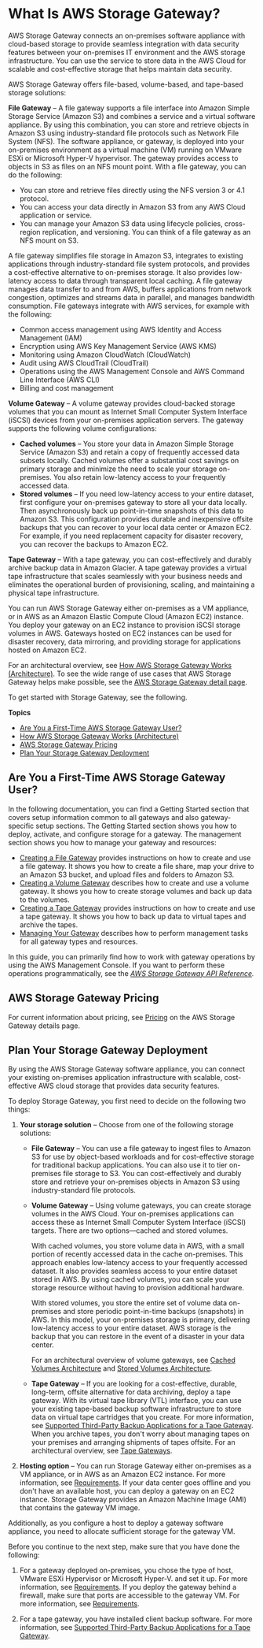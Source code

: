 # What Is AWS Storage Gateway?<a name="WhatIsStorageGateway"></a>

AWS Storage Gateway connects an on\-premises software appliance with cloud\-based storage to provide seamless integration with data security features between your on\-premises IT environment and the AWS storage infrastructure\. You can use the service to store data in the AWS Cloud for scalable and cost\-effective storage that helps maintain data security\. 

AWS Storage Gateway offers file\-based, volume\-based, and tape\-based storage solutions:

**File Gateway** – A file gateway supports a file interface into Amazon Simple Storage Service \(Amazon S3\) and combines a service and a virtual software appliance\. By using this combination, you can store and retrieve objects in Amazon S3 using industry\-standard file protocols such as Network File System \(NFS\)\. The software appliance, or gateway, is deployed into your on\-premises environment as a virtual machine \(VM\) running on VMware ESXi or Microsoft Hyper\-V hypervisor\. The gateway provides access to objects in S3 as files on an NFS mount point\. With a file gateway, you can do the following: 
+ You can store and retrieve files directly using the NFS version 3 or 4\.1 protocol\.
+ You can access your data directly in Amazon S3 from any AWS Cloud application or service\.
+ You can manage your Amazon S3 data using lifecycle policies, cross\-region replication, and versioning\. You can think of a file gateway as an NFS mount on S3\.

A file gateway simplifies file storage in Amazon S3, integrates to existing applications through industry\-standard file system protocols, and provides a cost\-effective alternative to on\-premises storage\. It also provides low\-latency access to data through transparent local caching\. A file gateway manages data transfer to and from AWS, buffers applications from network congestion, optimizes and streams data in parallel, and manages bandwidth consumption\. File gateways integrate with AWS services, for example with the following:
+ Common access management using AWS Identity and Access Management \(IAM\) 
+ Encryption using AWS Key Management Service \(AWS KMS\)
+ Monitoring using Amazon CloudWatch \(CloudWatch\)
+ Audit using AWS CloudTrail \(CloudTrail\)
+ Operations using the AWS Management Console and AWS Command Line Interface \(AWS CLI\)
+ Billing and cost management

**Volume Gateway** – A volume gateway provides cloud\-backed storage volumes that you can mount as Internet Small Computer System Interface \(iSCSI\) devices from your on\-premises application servers\. The gateway supports the following volume configurations:
+ **Cached volumes** – You store your data in Amazon Simple Storage Service \(Amazon S3\) and retain a copy of frequently accessed data subsets locally\. Cached volumes offer a substantial cost savings on primary storage and minimize the need to scale your storage on\-premises\. You also retain low\-latency access to your frequently accessed data\.
+ **Stored volumes** – If you need low\-latency access to your entire dataset, first configure your on\-premises gateway to store all your data locally\. Then asynchronously back up point\-in\-time snapshots of this data to Amazon S3\. This configuration provides durable and inexpensive offsite backups that you can recover to your local data center or Amazon EC2\. For example, if you need replacement capacity for disaster recovery, you can recover the backups to Amazon EC2\. 

**Tape Gateway** – With a tape gateway, you can cost\-effectively and durably archive backup data in Amazon Glacier\. A tape gateway provides a virtual tape infrastructure that scales seamlessly with your business needs and eliminates the operational burden of provisioning, scaling, and maintaining a physical tape infrastructure\. 

You can run AWS Storage Gateway either on\-premises as a VM appliance, or in AWS as an Amazon Elastic Compute Cloud \(Amazon EC2\) instance\. You deploy your gateway on an EC2 instance to provision iSCSI storage volumes in AWS\. Gateways hosted on EC2 instances can be used for disaster recovery, data mirroring, and providing storage for applications hosted on Amazon EC2\.

For an architectural overview, see [How AWS Storage Gateway Works \(Architecture\)](StorageGatewayConcepts.md)\. To see the wide range of use cases that AWS Storage Gateway helps make possible, see the [AWS Storage Gateway detail page](http://aws.amazon.com/storagegateway/#pricing)\. 

To get started with Storage Gateway, see the following\.

**Topics**
+ [Are You a First\-Time AWS Storage Gateway User?](#are-you-first-time-user)
+ [How AWS Storage Gateway Works \(Architecture\)](StorageGatewayConcepts.md)
+ [AWS Storage Gateway Pricing](#Pricing)
+ [Plan Your Storage Gateway Deployment](#planning-gateway-deployment)

## Are You a First\-Time AWS Storage Gateway User?<a name="are-you-first-time-user"></a>

In the following documentation, you can find a Getting Started section that covers setup information common to all gateways and also gateway\-specific setup sections\. The Getting Started section shows you how to deploy, activate, and configure storage for a gateway\. The management section shows you how to manage your gateway and resources:
+ [Creating a File Gateway](create-file-gateway.md) provides instructions on how to create and use a file gateway\. It shows you how to create a file share, map your drive to an Amazon S3 bucket, and upload files and folders to Amazon S3\. 
+ [Creating a Volume Gateway](create-volume-gateway-volume.md) describes how to create and use a volume gateway\. It shows you how to create storage volumes and back up data to the volumes\. 
+ [Creating a Tape Gateway](create-tape-gateway.md) provides instructions on how to create and use a tape gateway\. It shows you how to back up data to virtual tapes and archive the tapes\.
+ [Managing Your Gateway](managing-gateway-common.md) describes how to perform management tasks for all gateway types and resources\.

In this guide, you can primarily find how to work with gateway operations by using the AWS Management Console\. If you want to perform these operations programmatically, see the *[AWS Storage Gateway API Reference](http://docs.aws.amazon.com/storagegateway/latest/APIReference/)\.* 

## AWS Storage Gateway Pricing<a name="Pricing"></a>

For current information about pricing, see [Pricing](http://aws.amazon.com/storagegateway/pricing) on the AWS Storage Gateway details page\.

## Plan Your Storage Gateway Deployment<a name="planning-gateway-deployment"></a>

By using the AWS Storage Gateway software appliance, you can connect your existing on\-premises application infrastructure with scalable, cost\-effective AWS cloud storage that provides data security features\.

To deploy Storage Gateway, you first need to decide on the following two things:

1. **Your storage solution** – Choose from one of the following storage solutions:
   + **File Gateway** – You can use a file gateway to ingest files to Amazon S3 for use by object\-based workloads and for cost\-effective storage for traditional backup applications\. You can also use it to tier on\-premises file storage to S3\. You can cost\-effectively and durably store and retrieve your on\-premises objects in Amazon S3 using industry\-standard file protocols\. 
   + **Volume Gateway** – Using volume gateways, you can create storage volumes in the AWS Cloud\. Your on\-premises applications can access these as Internet Small Computer System Interface \(iSCSI\) targets\. There are two options—cached and stored volumes\.

     With cached volumes, you store volume data in AWS, with a small portion of recently accessed data in the cache on\-premises\. This approach enables low\-latency access to your frequently accessed dataset\. It also provides seamless access to your entire dataset stored in AWS\. By using cached volumes, you can scale your storage resource without having to provision additional hardware\.

     With stored volumes, you store the entire set of volume data on\-premises and store periodic point\-in\-time backups \(snapshots\) in AWS\. In this model, your on\-premises storage is primary, delivering low\-latency access to your entire dataset\. AWS storage is the backup that you can restore in the event of a disaster in your data center\.

     For an architectural overview of volume gateways, see [Cached Volumes Architecture](StorageGatewayConcepts.md#storage-gateway-cached-concepts) and [Stored Volumes Architecture](StorageGatewayConcepts.md#storage-gateway-stored-volume-concepts)\.
   + **Tape Gateway** – If you are looking for a cost\-effective, durable, long\-term, offsite alternative for data archiving, deploy a tape gateway\. With its virtual tape library \(VTL\) interface, you can use your existing tape\-based backup software infrastructure to store data on virtual tape cartridges that you create\. For more information, see [Supported Third\-Party Backup Applications for a Tape Gateway](Requirements.md#requirements-backup-sw-for-vtl)\. When you archive tapes, you don't worry about managing tapes on your premises and arranging shipments of tapes offsite\. For an architectural overview, see [Tape Gateways](StorageGatewayConcepts.md#storage-gateway-vtl-concepts)\.

1. **Hosting option** – You can run Storage Gateway either on\-premises as a VM appliance, or in AWS as an Amazon EC2 instance\. For more information, see [Requirements](Requirements.md)\. If your data center goes offline and you don't have an available host, you can deploy a gateway on an EC2 instance\. Storage Gateway provides an Amazon Machine Image \(AMI\) that contains the gateway VM image\. 

Additionally, as you configure a host to deploy a gateway software appliance, you need to allocate sufficient storage for the gateway VM\. 

Before you continue to the next step, make sure that you have done the following:

1. For a gateway deployed on\-premises, you chose the type of host, VMware ESXi Hypervisor or Microsoft Hyper\-V\. and set it up\. For more information, see [Requirements](Requirements.md)\. If you deploy the gateway behind a firewall, make sure that ports are accessible to the gateway VM\. For more information, see [Requirements](Requirements.md)\. 

1. For a tape gateway, you have installed client backup software\. For more information, see [Supported Third\-Party Backup Applications for a Tape Gateway](Requirements.md#requirements-backup-sw-for-vtl)\.